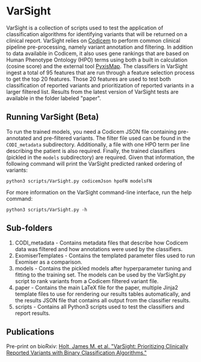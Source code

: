 # VarSight

VarSight is a collection of scripts used to test the application of classification algorithms for identifying variants that will be returned on a clinical report.  VarSight relies on [Codicem](http://envisiongenomics.com/codicem-analysis-platform/) to perform common clinical pipeline pre-processing, namely variant annotation and filtering.  In addition to data available in Codicem, it also uses gene rankings that are based on Human Phenotype Ontology (HPO) terms using both a built in calculation (cosine score) and the external tool [PyxisMap](https://github.com/HudsonAlpha/LayeredGraph).  The classifiers in VarSight ingest a total of 95 features that are run through a feature selection process to get the top 20 features.  Those 20 features are used to test both classification of reported variants and prioritization of reported variants in a larger filtered list.  Results from the latest version of VarSight tests are available in the folder labeled "paper".

## Running VarSight (Beta)
To run the trained models, you need a Codicem JSON file containing pre-annotated and pre-filtered variants.  The filter file used can be found in the `CODI_metadata` subdirectory.  Additionally, a file with one HPO term per line describing the patient is also required.  Finally, the trained classifiers (pickled in the `models` subdirectory) are required.  Given that information, the following command will print the VarSight predicted ranked ordering of variants:
```
python3 scripts/VarSight.py codicemJson hpoFN modelsFN
```

For more information on the VarSight command-line interface, run the help command:
```
python3 scripts/VarSight.py -h
```

## Sub-folders
1. CODI_metadata - Contains metadata files that describe how Codicem data was filtered and how annotations were used by the classifiers.
2. ExomiserTemplates - Contains the templated parameter files used to run Exomiser as a comparison.
3. models - Contains the pickled models after hyperparameter tuning and fitting to the training set.  The models can be used by the VarSight.py script to rank variants from a Codicem filtered variant file.
4. paper - Contains the main LaTeX file for the paper, multiple Jinja2 template files to use for rendering our results tables automatically, and the results JSON file that contains all output from the classifier results.
5. scripts - Contains all Python3 scripts used to test the classifiers and report results.

## Publications

Pre-print on bioRxiv: [Holt, James M. et al. "VarSight: Prioritizing Clinically Reported Variants with Binary Classification Algorithms."](https://www.biorxiv.org/content/10.1101/532440v2)